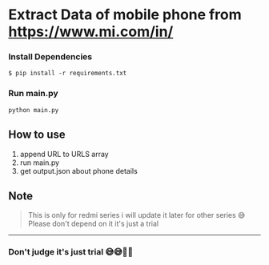 # Extract Data of mobile phone from https://www.mi.com/in/


### Install Dependencies
```
$ pip install -r requirements.txt
```

### Run main.py

```
python main.py
```

## How to use 

1.  append URL to URLS array
2.  run main.py 
3. get output.json about phone details


## Note 
> This is only for redmi series i will update it later for other series 😅
> Please don't depend on it it's just a trial
---


### Don't judge it's just trial 😅😅👨‍💻
